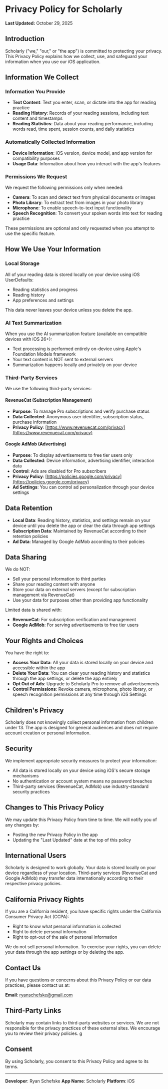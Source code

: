 # Privacy Policy for Scholarly

**Last Updated:** October 29, 2025

## Introduction

Scholarly ("we," "our," or "the app") is committed to protecting your privacy. This Privacy Policy explains how we collect, use, and safeguard your information when you use our iOS application.

## Information We Collect

### Information You Provide

- **Text Content**: Text you enter, scan, or dictate into the app for reading practice
- **Reading History**: Records of your reading sessions, including text content and timestamps
- **Reading Statistics**: Data about your reading performance, including words read, time spent, session counts, and daily statistics

### Automatically Collected Information

- **Device Information**: iOS version, device model, and app version for compatibility purposes
- **Usage Data**: Information about how you interact with the app's features

### Permissions We Request

We request the following permissions only when needed:

- **Camera**: To scan and detect text from physical documents or images
- **Photo Library**: To extract text from images in your photo library
- **Microphone**: To enable speech-to-text input functionality
- **Speech Recognition**: To convert your spoken words into text for reading practice

These permissions are optional and only requested when you attempt to use the specific feature.

## How We Use Your Information

### Local Storage

All of your reading data is stored locally on your device using iOS UserDefaults:
- Reading statistics and progress
- Reading history
- App preferences and settings

This data never leaves your device unless you delete the app.

### AI Text Summarization

When you use the AI summarization feature (available on compatible devices with iOS 26+):
- Text processing is performed entirely on-device using Apple's Foundation Models framework
- Your text content is NOT sent to external servers
- Summarization happens locally and privately on your device

### Third-Party Services

We use the following third-party services:

#### RevenueCat (Subscription Management)
- **Purpose**: To manage Pro subscriptions and verify purchase status
- **Data Collected**: Anonymous user identifier, subscription status, purchase information
- **Privacy Policy**: [https://www.revenuecat.com/privacy](https://www.revenuecat.com/privacy)

#### Google AdMob (Advertising)
- **Purpose**: To display advertisements to free tier users only
- **Data Collected**: Device information, advertising identifier, interaction data
- **Control**: Ads are disabled for Pro subscribers
- **Privacy Policy**: [https://policies.google.com/privacy](https://policies.google.com/privacy)
- **Ad Settings**: You can control ad personalization through your device settings

## Data Retention

- **Local Data**: Reading history, statistics, and settings remain on your device until you delete the app or clear the data through app settings
- **Subscription Data**: Maintained by RevenueCat according to their retention policies
- **Ad Data**: Managed by Google AdMob according to their policies

## Data Sharing

We do NOT:
- Sell your personal information to third parties
- Share your reading content with anyone
- Store your data on external servers (except for subscription management via RevenueCat)
- Use your data for purposes other than providing app functionality

Limited data is shared with:
- **RevenueCat**: For subscription verification and management
- **Google AdMob**: For serving advertisements to free tier users

## Your Rights and Choices

You have the right to:
- **Access Your Data**: All your data is stored locally on your device and accessible within the app
- **Delete Your Data**: You can clear your reading history and statistics through the app settings, or delete the app entirely
- **Opt Out of Ads**: Upgrade to Scholarly Pro to remove all advertisements
- **Control Permissions**: Revoke camera, microphone, photo library, or speech recognition permissions at any time through iOS Settings

## Children's Privacy

Scholarly does not knowingly collect personal information from children under 13. The app is designed for general audiences and does not require account creation or personal information.

## Security

We implement appropriate security measures to protect your information:
- All data is stored locally on your device using iOS's secure storage mechanisms
- No authentication or account system means no password breaches
- Third-party services (RevenueCat, AdMob) use industry-standard security practices

## Changes to This Privacy Policy

We may update this Privacy Policy from time to time. We will notify you of any changes by:
- Posting the new Privacy Policy in the app
- Updating the "Last Updated" date at the top of this policy

## International Users

Scholarly is designed to work globally. Your data is stored locally on your device regardless of your location. Third-party services (RevenueCat and Google AdMob) may transfer data internationally according to their respective privacy policies.

## California Privacy Rights

If you are a California resident, you have specific rights under the California Consumer Privacy Act (CCPA):
- Right to know what personal information is collected
- Right to delete personal information
- Right to opt-out of the sale of personal information

We do not sell personal information. To exercise your rights, you can delete your data through the app settings or by deleting the app.

## Contact Us

If you have questions or concerns about this Privacy Policy or our data practices, please contact us at:

**Email**: ryanschefske@gmail.com

## Third-Party Links

Scholarly may contain links to third-party websites or services. We are not responsible for the privacy practices of these external sites. We encourage you to review their privacy policies.
g
## Consent

By using Scholarly, you consent to this Privacy Policy and agree to its terms.

---

**Developer**: Ryan Schefske
**App Name**: Scholarly
**Platform**: iOS


